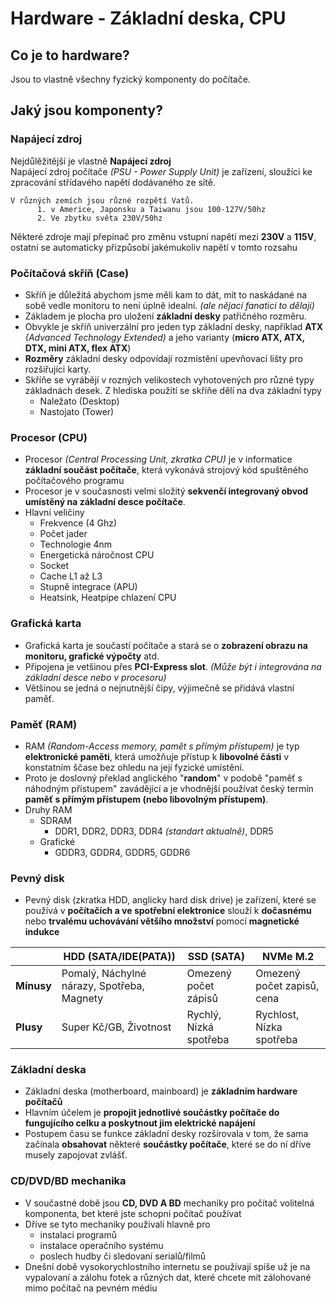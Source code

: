 # Hardware - Základní deska, CPU

## Co je to hardware?
Jsou to vlastně všechny fyzický komponenty do počítače.
## Jaký jsou komponenty?
### Napájecí zdroj
  Nejdůlěžitější je vlastně **Napájecí zdroj**\
  Napájecí zdroj počítače *(PSU - Power Supply Unit)* je zařízení, sloužíci ke zpracování střídavého napětí dodávaného ze sítě.

    V různých zemích jsou různé rozpětí Vatů.
          1. v Americe, Japonsku a Taiwanu jsou 100-127V/50hz
          2. Ve zbytku světa 230V/50hz
Některé zdroje mají přepínač pro změnu vstupní napětí mezi **230V** a **115V**, ostatní se automaticky přizpůsobí jakémukoliv napětí v tomto rozsahu
### Počítačová skříň (Case)
- Skříň je důležitá abychom jsme měli kam to dát, mít to naskádané na sobě vedle monitoru to není úplně idealní. *(ale nějací fanatici to dělají)*
- Základem je plocha pro uložení **základní desky** patřičného rozměru.
- Obvykle je skříň univerzální pro jeden typ základní desky, například **ATX** *(Advanced Technology Extended)* a jeho varianty (**micro ATX, ATX, DTX, mini ATX, flex ATX**)
- **Rozměry** základní desky odpovídají rozmístění upevňovací lišty pro rozšiřujíci karty.
- Skříňe se vyrábějí v rozných velikostech vyhotovených pro různé typy základnách desek. Z hlediska použití se skříňe dělí na dva základní typy
    * Naležato (Desktop)
    * Nastojato (Tower)

### Procesor (CPU)
- Procesor *(Central Processing Unit, zkratka CPU)* je v informatice **základní součást počítače**, která vykonává strojový kód spuštěného počítačového programu
- Procesor je v současnosti velmi složitý **sekvenčí integrovaný obvod umístěný na základní desce počítače**.
- Hlavní veličiny
    * Frekvence (4 Ghz)
    * Počet jader
    * Technologie 4nm
    * Energetická náročnost CPU
    * Socket
    * Cache L1 až L3
    * Stupně integrace (APU)
    * Heatsink, Heatpipe chlazení CPU

### Grafická karta
- Grafická karta je součastí počítače a stará se o **zobrazení obrazu na monitoru, grafické výpočty** atd.
- Připojena je vetšinou přes **PCI-Express slot**. *(Může být i integrována na základní desce nebo v procesoru)*
- Většinou se jedná o nejnutnější čipy, výjimečně se přidává vlastní paměť.

### Paměť (RAM)
- RAM *(Random-Access memory, pamět s přímým přístupem)* je typ **elektronické paměti**, která umožňuje přístup k **libovolné části** v konstatním ščase bez ohledu na její fyzické umístění.
- Proto je doslovný překlad anglického "**random**" v podobě "paměť s náhodným přístupem" zavádějící a je vhodnější používat český termín **paměť s přímým přístupem (nebo libovolným přístupem)**.
- Druhy RAM
  * SDRAM
    * DDR1, DDR2, DDR3, DDR4 *(standart aktualně)*, DDR5
  * Grafické
    * GDDR3, GDDR4, GDDR5, GDDR6

### Pevný disk
- Pevný disk (zkratka HDD, anglicky hard disk drive) je zařízení, které se používá v **počítačích a ve spotřební elektronice** slouží k **dočasnému** nebo **trvalému uchovávání většího množství** pomocí **magnetické indukce**

|  | HDD (SATA/IDE(PATA))      | SSD (SATA) | NVMe M.2 |
| --- | --- | ------- | ---- |
| **Mínusy** | Pomalý, Náchylné nárazy, Spotřeba, Magnety | Omezený počet zápisů |   Omezený počet zapisů, cena |
| **Plusy** |  Super Kč/GB, Životnost | Rychlý, Nízká spotřeba | Rychlost, Nízka spotřeba |

### Základní deska
- Základní deska (motherboard, mainboard) je **základním hardware počítačů**
- Hlavním účelem je **propojit jednotlivé součástky počítače do fungujícího celku a poskytnout jim elektrické napájení**
- Postupem času se funkce základní desky rozšírovala v tom, že sama začínala **obsahovat** některé **součástky počítače**, které se do ní dříve musely zapojovat zvlášť.

### CD/DVD/BD mechanika
- V součastné době jsou **CD, DVD A BD** mechaniky pro počítač volitelná komponenta, bet které jste schopni počítač používat
- Dříve se tyto mechaniky používali hlavně pro
    * instalaci programů
    * instalace operačního systému
    * poslech hudby či sledovaní serialů/filmů
- Dnešní době vysokorychlostního internetu se používají spíše už je na vypalovaní a zálohu fotek a různých dat, které chcete mít zálohované mimo počítač na pevném médiu

